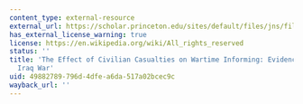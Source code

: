 ```yaml
---
content_type: external-resource
external_url: https://scholar.princeton.edu/sites/default/files/jns/files/shaver_shapiro_2016_tips.pdf
has_external_license_warning: true
license: https://en.wikipedia.org/wiki/All_rights_reserved
status: ''
title: 'The Effect of Civilian Casualties on Wartime Informing: Evidence from the
  Iraq War'
uid: 49882789-796d-4dfe-a6da-517a02bcec9c
wayback_url: ''
---
```

